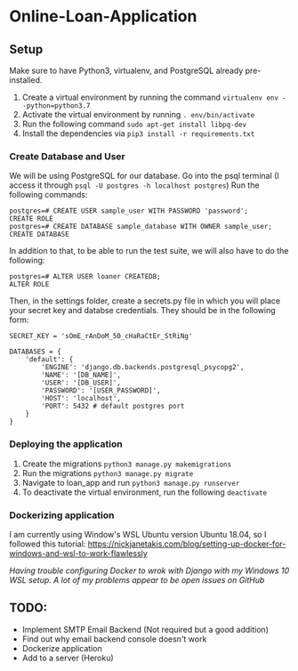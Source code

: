 # Online-Loan-Application

## Setup
Make sure to have Python3, virtualenv, and PostgreSQL already pre-installed.

1. Create a virtual environment by running the command `virtualenv env --python=python3.7`
2. Activate the virtual environment by running `. env/bin/activate`
3. Run the following command `sudo apt-get install libpq-dev`
4. Install the dependencies via `pip3 install -r requirements.txt`

### Create Database and User 

We will be using PostgreSQL for our database. Go into the psql terminal (I access it through `psql -U postgres -h localhost postgres`)
Run the following commands:

	postgres=# CREATE USER sample_user WITH PASSWORD 'password';
	CREATE ROLE
	postgres=# CREATE DATABASE sample_database WITH OWNER sample_user;
	CREATE DATABASE

In addition to that, to be able to run the test suite, we will also have to do the following:

	postgres=# ALTER USER loaner CREATEDB;
	ALTER ROLE

Then, in the settings folder, create a secrets.py file in which you will place your secret key and databse credentials. 
They should be in the following form:

	SECRET_KEY = 'sOmE_rAnDoM_50_cHaRaCtEr_StRiNg'

	DATABASES = {
	    'default': {
	        'ENGINE': 'django.db.backends.postgresql_psycopg2',
	        'NAME': '[DB_NAME]',
	        'USER': '[DB_USER]',
	        'PASSWORD': '[USER_PASSWORD]',
	        'HOST': 'localhost',
	        'PORT': 5432 # default postgres port
	    }
	}

### Deploying the application

1. Create the migrations `python3 manage.py makemigrations`
2. Run the migrations `python3 manage.py migrate`
3. Navigate to loan_app and run `python3 manage.py runserver`
4. To deactivate the virtual environment, run the following `deactivate`

### Dockerizing application

I am currently using Window's WSL Ubuntu version Ubuntu 18.04, so I followed this tutorial: 
https://nickjanetakis.com/blog/setting-up-docker-for-windows-and-wsl-to-work-flawlessly

*Having trouble configuring Docker to wrok with Django with my Windows 10 WSL setup. A lot of my problems appear to be open issues on GitHub*

## TODO:

  * Implement SMTP Email Backend (Not required but a good addition)
  * Find out why email backend console doesn't work
  * Dockerize application
  * Add to a server (Heroku)